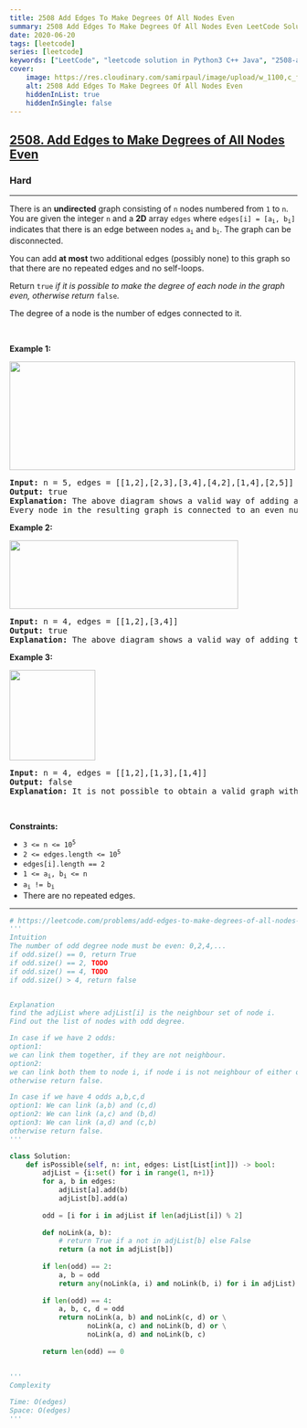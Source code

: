 ```yaml
---
title: 2508 Add Edges To Make Degrees Of All Nodes Even
summary: 2508 Add Edges To Make Degrees Of All Nodes Even LeetCode Solution Explained
date: 2020-06-20
tags: [leetcode]
series: [leetcode]
keywords: ["LeetCode", "leetcode solution in Python3 C++ Java", "2508-add-edges-to-make-degrees-of-all-nodes-even LeetCode Solution Explained"]
cover:
    image: https://res.cloudinary.com/samirpaul/image/upload/w_1100,c_fit,co_rgb:FFFFFF,l_text:Arial_75_bold:2508 Add Edges To Make Degrees Of All Nodes Even - Solution Explained/problem-solving.webp
    alt: 2508 Add Edges To Make Degrees Of All Nodes Even
    hiddenInList: true
    hiddenInSingle: false
---
```



<h2><a href="https://leetcode.com/problems/add-edges-to-make-degrees-of-all-nodes-even/">2508. Add Edges to Make Degrees of All Nodes Even</a></h2><h3>Hard</h3><hr><div><p>There is an <strong>undirected</strong> graph consisting of <code>n</code> nodes numbered from <code>1</code> to <code>n</code>. You are given the integer <code>n</code> and a <strong>2D</strong> array <code>edges</code> where <code>edges[i] = [a<sub>i</sub>, b<sub>i</sub>]</code> indicates that there is an edge between nodes <code>a<sub>i</sub></code> and <code>b<sub>i</sub></code>. The graph can be disconnected.</p>

<p>You can add <strong>at most</strong> two additional edges (possibly none) to this graph so that there are no repeated edges and no self-loops.</p>

<p>Return <code>true</code><em> if it is possible to make the degree of each node in the graph even, otherwise return </em><code>false</code><em>.</em></p>

<p>The degree of a node is the number of edges connected to it.</p>

<p>&nbsp;</p>
<p><strong>Example 1:</strong></p>
<img alt="" src="https://assets.leetcode.com/uploads/2022/10/26/agraphdrawio.png" style="width: 500px; height: 190px;">
<pre><strong>Input:</strong> n = 5, edges = [[1,2],[2,3],[3,4],[4,2],[1,4],[2,5]]
<strong>Output:</strong> true
<strong>Explanation:</strong> The above diagram shows a valid way of adding an edge.
Every node in the resulting graph is connected to an even number of edges.
</pre>

<p><strong>Example 2:</strong></p>
<img alt="" src="https://assets.leetcode.com/uploads/2022/10/26/aagraphdrawio.png" style="width: 400px; height: 120px;">
<pre><strong>Input:</strong> n = 4, edges = [[1,2],[3,4]]
<strong>Output:</strong> true
<strong>Explanation:</strong> The above diagram shows a valid way of adding two edges.</pre>

<p><strong>Example 3:</strong></p>
<img alt="" src="https://assets.leetcode.com/uploads/2022/10/26/aaagraphdrawio.png" style="width: 150px; height: 158px;">
<pre><strong>Input:</strong> n = 4, edges = [[1,2],[1,3],[1,4]]
<strong>Output:</strong> false
<strong>Explanation:</strong> It is not possible to obtain a valid graph with adding at most 2 edges.</pre>

<p>&nbsp;</p>
<p><strong>Constraints:</strong></p>

<ul>
	<li><code>3 &lt;= n &lt;= 10<sup>5</sup></code></li>
	<li><code>2 &lt;= edges.length &lt;= 10<sup>5</sup></code></li>
	<li><code>edges[i].length == 2</code></li>
	<li><code>1 &lt;= a<sub>i</sub>, b<sub>i</sub> &lt;= n</code></li>
	<li><code>a<sub>i</sub> != b<sub>i</sub></code></li>
	<li>There are no repeated edges.</li>
</ul>
</div>

---




```python
# https://leetcode.com/problems/add-edges-to-make-degrees-of-all-nodes-even/
'''
Intuition
The number of odd degree node must be even: 0,2,4,...
if odd.size() == 0, return True
if odd.size() == 2, TODO
if odd.size() == 4, TODO
if odd.size() > 4, return false


Explanation
find the adjList where adjList[i] is the neighbour set of node i.
Find out the list of nodes with odd degree.

In case if we have 2 odds:
option1:
we can link them together, if they are not neighbour.
option2:
we can link both them to node i, if node i is not neighbour of either of them.
otherwise return false.

In case if we have 4 odds a,b,c,d
option1: We can link (a,b) and (c,d)
option2: We can link (a,c) and (b,d)
option3: We can link (a,d) and (c,b)
otherwise return false.
'''

class Solution:
    def isPossible(self, n: int, edges: List[List[int]]) -> bool:
        adjList = {i:set() for i in range(1, n+1)}
        for a, b in edges:
            adjList[a].add(b)
            adjList[b].add(a)
        
        odd = [i for i in adjList if len(adjList[i]) % 2]
        
        def noLink(a, b):
            # return True if a not in adjList[b] else False
            return (a not in adjList[b]) 
                
        if len(odd) == 2:
            a, b = odd
            return any(noLink(a, i) and noLink(b, i) for i in adjList)
        
        if len(odd) == 4:
            a, b, c, d = odd
            return noLink(a, b) and noLink(c, d) or \
                   noLink(a, c) and noLink(b, d) or \
                   noLink(a, d) and noLink(b, c)
        
        return len(odd) == 0
    
    
'''
Complexity

Time: O(edges)
Space: O(edges)
'''
```
